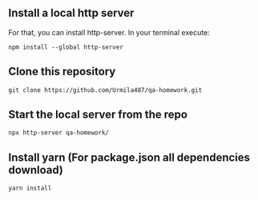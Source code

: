 
## Install a local http server 
For that, you can install http-server. In your terminal execute:
```
npm install --global http-server
```
## Clone this repository
```
git clone https://github.com/Urmila487/qa-homework.git
```
## Start the local server from the repo
```
npx http-server qa-homework/
```
## Install yarn (For package.json all dependencies download)
```
yarn install 
```
